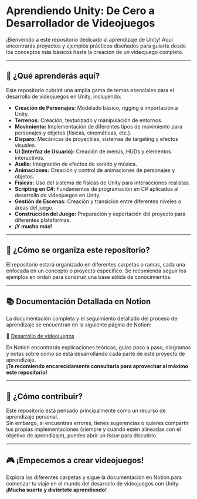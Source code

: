 # Aprendiendo Unity: De Cero a Desarrollador de Videojuegos

¡Bienvenido a este repositorio dedicado al aprendizaje de Unity! Aquí encontrarás proyectos y ejemplos prácticos diseñados para guiarte desde los conceptos más básicos hasta la creación de un videojuego completo.

---

## 🚀 ¿Qué aprenderás aquí?

Este repositorio cubrirá una amplia gama de temas esenciales para el desarrollo de videojuegos en Unity, incluyendo:

- **Creación de Personajes:** Modelado básico, rigging e importación a Unity.
- **Terrenos:** Creación, texturizado y manipulación de entornos.
- **Movimiento:** Implementación de diferentes tipos de movimiento para personajes y objetos (físicas, cinemáticas, etc.).
- **Disparo:** Mecánicas de proyectiles, sistemas de targeting y efectos visuales.
- **UI (Interfaz de Usuario):** Creación de menús, HUDs y elementos interactivos.
- **Audio:** Integración de efectos de sonido y música.
- **Animaciones:** Creación y control de animaciones de personajes y objetos.
- **Físicas:** Uso del sistema de físicas de Unity para interacciones realistas.
- **Scripting en C#:** Fundamentos de programación en C# aplicados al desarrollo de videojuegos en Unity.
- **Gestión de Escenas:** Creación y transición entre diferentes niveles o áreas del juego.
- **Construcción del Juego:** Preparación y exportación del proyecto para diferentes plataformas.
- **¡Y mucho más!**

---

## 📁 ¿Cómo se organiza este repositorio?

El repositorio estará organizado en diferentes carpetas o ramas, cada una enfocada en un concepto o proyecto específico. Se recomienda seguir los ejemplos en orden para construir una base sólida de conocimientos.


---

## 📚 Documentación Detallada en Notion

La documentación completa y el seguimiento detallado del proceso de aprendizaje se encuentran en la siguiente página de Notion:

🔗 [Desarrollo de videojuegos](https://sour-orca-9aa.notion.site/Desarrollo-de-videojuegos-1c780a5967e980538529cf33d558cd60)

En Notion encontrarás explicaciones teóricas, guías paso a paso, diagramas y notas sobre cómo se está desarrollando cada parte de este proyecto de aprendizaje.  
**¡Te recomiendo encarecidamente consultarla para aprovechar al máximo este repositorio!**

---

## 🤝 ¿Cómo contribuir?

Este repositorio está pensado principalmente como un recurso de aprendizaje personal.  
Sin embargo, si encuentras errores, tienes sugerencias o quieres compartir tus propias implementaciones (siempre y cuando estén alineadas con el objetivo de aprendizaje), puedes abrir un *Issue* para discutirlo.

---

## 🎮 ¡Empecemos a crear videojuegos!

Explora las diferentes carpetas y sigue la documentación en Notion para comenzar tu viaje en el mundo del desarrollo de videojuegos con Unity.  
**¡Mucha suerte y diviértete aprendiendo!**

